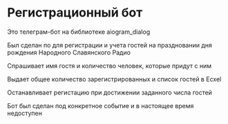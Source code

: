# Регистрационный бот

Это телеграм-бот на библиотеке aiogram_dialog

Был сделан по для регистрации и учета гостей на праздновании дня рождения Народного Славянского Радио

Спрашивает имя гостя и количество человек, которые придут с ним

Выдает общее количество зарегистрированных и список гостей в Ecxel

Останавливает регистацию при достижении заданного числа гостей

Бот был сделан под конкретное событие и в настоящее время недоступен

